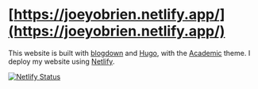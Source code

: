 # [https://joeyobrien.netlify.app/](https://joeyobrien.netlify.app/)

This website is built with [blogdown](https://github.com/rstudio/blogdown) and [Hugo](https://gohugo.io/), with the [Academic](https://academic-demo.netlify.app/ ) theme. I deploy my website using [Netlify](https://www.netlify.com/). 

[![Netlify Status](https://api.netlify.com/api/v1/badges/3a8dedef-2f61-4083-a058-aad09e421e9f/deploy-status)](https://app.netlify.com/sites/joeyobrien/deploys)
